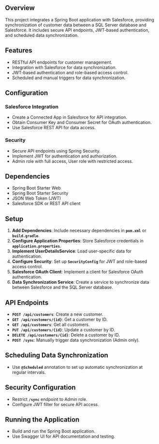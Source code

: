 ## **Overview**

This project integrates a Spring Boot application with Salesforce, providing synchronization of customer data between a SQL Server database and Salesforce. It includes secure API endpoints, JWT-based authentication, and scheduled data synchronization.

## **Features**

- RESTful API endpoints for customer management.
- Integration with Salesforce for data synchronization.
- JWT-based authentication and role-based access control.
- Scheduled and manual triggers for data synchronization.

## **Configuration**

### **Salesforce Integration**

- Create a Connected App in Salesforce for API integration.
- Obtain Consumer Key and Consumer Secret for OAuth authentication.
- Use Salesforce REST API for data access.

### **Security**

- Secure API endpoints using Spring Security.
- Implement JWT for authentication and authorization.
- Admin role with full access, User role with restricted access.

## **Dependencies**

- Spring Boot Starter Web
- Spring Boot Starter Security
- JSON Web Token (JWT)
- Salesforce SDK or REST API client

## **Setup**

1. **Add Dependencies**: Include necessary dependencies in **`pom.xml`** or **`build.gradle`**.
2. **Configure Application Properties**: Store Salesforce credentials in **`application.properties`**.
3. **Implement UserDetailsService**: Load user-specific data for authentication.
4. **Configure Security**: Set up **`SecurityConfig`** for JWT and role-based access control.
5. **Salesforce OAuth Client**: Implement a client for Salesforce OAuth authentication.
6. **Data Synchronization Service**: Create a service to synchronize data between Salesforce and the SQL Server database.

## **API Endpoints**

- **`POST /api/customers`**: Create a new customer.
- **`GET /api/customers/{id}`**: Get a customer by ID.
- **`GET /api/customers`**: Get all customers.
- **`PUT /api/customers/{id}`**: Update a customer by ID.
- **`DELETE /api/customers/{id}`**: Delete a customer by ID.
- **`POST /sync`**: Manually trigger data synchronization (Admin only).

## **Scheduling Data Synchronization**

- Use **`@Scheduled`** annotation to set up automatic synchronization at regular intervals.

## **Security Configuration**

- Restrict **`/sync`** endpoint to Admin role.
- Configure JWT filter for secure API access.

## **Running the Application**

- Build and run the Spring Boot application.
- Use Swagger UI for API documentation and testing.
